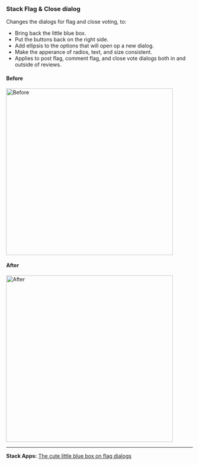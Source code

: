 ### Stack Flag & Close dialog

Changes the dialogs for flag and close voting, to:

- Bring back the little blue box.
- Put the buttons back on the right side.
- Add ellipsis to the options that will open op a new dialog.
- Make the apperance of radios, text, and size consistent.
- Applies to post flag, comment flag, and close vote dialogs both in and outside of reviews.

#### Before
<img src="https://i.stack.imgur.com/foRiB.png" width="450" alt="Before" />

#### After
<img src="https://i.stack.imgur.com/nRhsR.png" width="450" alt="After" />

---

**Stack Apps:** [The cute little blue box on flag dialogs](https://stackapps.com/questions/9131/the-cute-little-blue-box-on-flag-dialogs)